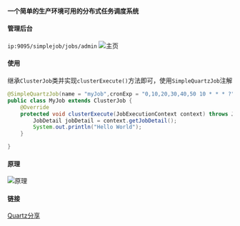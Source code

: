 #### 一个简单的生产环境可用的分布式任务调度系统
#### 管理后台
`ip:9095/simplejob/jobs/admin`
![主页](https://i.loli.net/2019/02/08/5c5d477bbe2ae.png)

#### 使用
继承`ClusterJob`类并实现`clusterExecute()`方法即可，使用`SimpleQuartzJob`注解
```Java
@SimpleQuartzJob(name = "myJob",cronExp = "0,10,20,30,40,50 10 * * * ?")
public class MyJob extends ClusterJob {
    @Override
    protected void clusterExecute(JobExecutionContext context) throws JobExecutionException {
        JobDetail jobDetail = context.getJobDetail();
        System.out.println("Hello World");
    }

}
```

#### 原理
![原理](https://i.loli.net/2019/02/08/5c5d477b928a3.png)
 
#### 链接
[Quartz分享](http://beautyboss.farbox.com/post/dts/quartzfen-xiang)
